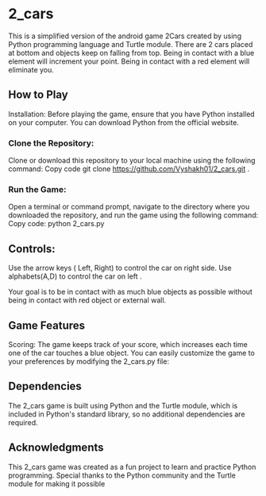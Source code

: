 # 2_cars


 This is a simplified version of the android game 2Cars created by using Python programming language and Turtle module.
 There are 2 cars placed at bottom and objects keep on falling from top.
 Being in contact with a blue element will increment your point.
 Being in contact with a red element will eliminate you.

## How to Play
Installation: Before playing the game, ensure that you have Python installed on your computer. You can download Python from the official website.

### Clone the Repository:

Clone or download this repository to your local machine using the following command:
Copy code
git clone https://github.com/Vyshakh01/2_cars.git  .
### Run the Game:

Open a terminal or command prompt, navigate to the directory where you downloaded the repository, and run the game using the following command:
Copy code:
python 2_cars.py

## Controls:

Use the arrow keys ( Left, Right) to control the car on right side.
Use alphabets(A,D) to control the car on left .

Your goal is to be in contact with  as much blue objects  as possible without being in contact with red object or external wall.

## Game Features
Scoring: The game keeps track of your score, which increases each time one of the car touches a blue object.
You can easily customize the game to your preferences by modifying the 2_cars.py file:

## Dependencies
The 2_cars game is built using Python and the Turtle module, which is included in Python's standard library, so no additional dependencies are required.

## Acknowledgments
This 2_cars game was created as a fun project to learn and practice Python programming. Special thanks to the Python community and the Turtle module for making it possible
